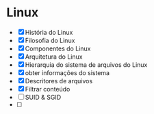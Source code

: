 # Linux

- [x] História do Linux
- [x] Filosofia do Linux
- [x] Componentes do Linux
- [x] Arquitetura do Linux
- [x] Hierarquia do sistema de arquivos do Linux
- [x] obter informações do sistema
- [x] Descritores de arquivos
- [x] Filtrar conteúdo
- [ ] SUID & SGID
- [ ] 


